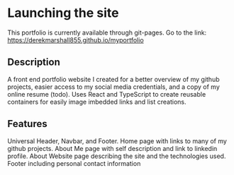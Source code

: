 # Launching the site

This portfolio is currently available through git-pages.
Go to the link: https://derekmarshall855.github.io/myportfolio

## Description

A front end portfolio website I created for a better overview of my github projects, easier access to my social media credentials, and a copy of my online resume (todo).
Uses React and TypeScript to create reusable containers for easily image imbedded links and list creations.

## Features

Universal Header, Navbar, and Footer.
Home page with links to many of my github projects.
About Me page with self description and link to linkedin profile.
About Website page describing the site and the technologies used.
Footer including personal contact information



